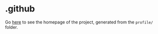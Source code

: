 # .github
Go [here](https://github.com/TAL-IA) to see the homepage of the project, generated from the `profile/` folder.
